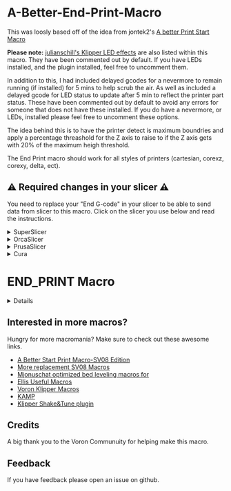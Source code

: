 # A-Better-End-Print-Macro

This was loosly based off of the idea from jontek2's [A better Print Start Macro](https://github.com/jontek2/A-better-print_start-macro)

<b>Please note:</b> [julianschill's Klipper LED effects](https://github.com/julianschill/klipper-led_effect) are also listed within this macro. They have been commented out by default. If you have LEDs installed, and the plugin installed, feel free to uncomment them. 

In addition to this, I had included delayed gcodes for a nevermore to remain running (if installed) for 5 mins to help scrub the air. As well as included a delayed gcode for LED status to update after 5 min to reflect the printer part status. 
These have been commented out by default to avoid any errors for someone that does not have these installed. If you do have a nevermore, or LEDs, installed please feel free to uncomment these options. 

The idea behind this is to have the printer detect is maximum boundries and apply a percentage threashold for the Z axis to raise to if the Z axis gets with 20% of the maximum heigh threshold. 

The End Print macro should work for all styles of printers (cartesian, corexz, corexy, delta, ect). 

## :warning: Required changes in your slicer :warning:
You need to replace your "End G-code" in your slicer to be able to send data from slicer to this macro. Click on the slicer you use below and read the instructions.

<details>
<summary>SuperSlicer</summary>
In Superslicer go to "Printer settings" -> "Custom g-code" -> "End G-code" and update it to:

```
END_PRINT
```
</details>
<details>
<summary>OrcaSlicer</summary>
In OrcaSlicer go to "Printer settings" -> "Machine End G-code" and update it to:

```
END_PRINT
```
</details>
<details>
<summary>PrusaSlicer</summary>

In PrusaSlicer go to "Printer settings" -> "Custom g-code" -> "End G-code" and update it to:

```
END_PRINT
```
</details>
<details>
<summary>Cura</summary>

In Cura go to "Settings" -> "Printer" -> "Manage printers" -> "Machine settings" -> "End G-code" and update it to:

```
END_PRINT
```
</details>

# END_PRINT Macro

<details>

```
[gcode_macro END_PRINT]
gcode:
  #Get Boundaries
  {% set max_x = printer.configfile.config["stepper_x"]["position_max"]|float %}
  {% set max_y = printer.configfile.config["stepper_y"]["position_max"]|float %}
  {% set max_z = printer.configfile.config["stepper_z"]["position_max"]|float %}
  {% set min_x = printer.configfile.config["stepper_x"]["position_endstop"]|float %}

  #Check end position to determine safe directions to move
  {% if printer.toolhead.position.x < (max_x - 20) %}
      {% set x_safe = 20.0 %}
    {% else %}
      {% set x_safe = -20.0 %}
    {% endif %}

  {% if printer.toolhead.position.y < (max_y - 20) %}
      {% set y_safe = 20.0 %}
    {% else %}
      {% set y_safe = -20.0 %}
    {% endif %}

  {% if printer.toolhead.position.z < (max_z - 2) %}
      {% set z_safe = 2.0 %}
    {% else %}
  {% set z_safe = max_z - printer.toolhead.position.z %}
    {% endif %}

  #Commence END_PRINT
#  STATUS_COOLING
  M400                                                           # wait for buffer to clear
  G92 E0                                                         # zero the extruder
  G1 E-4.0 F3600                                                 # retract
  G91                                                            # relative positioning
  G0 Z{z_safe} F3600                                             # move nozzle up
  M104 S0                                                        # turn off hotend
  M140 S0                                                        # turn off bed
  M106 S0                                                        # turn off fan
  M107                                                           # turn off part cooling fan
  G90                                                            # absolute positioning
  G1 X{min_x} Y{max_y} F2000                                     # move nozzle and present

  # Safe Z-drop if near maximum height (after parking)
  {% if printer.toolhead.position.z > (max_z - 20) %}
    G91                                                          # relative positioning
    G1 Z-10 F1200                                                # drop 10mm if near the top
    G90                                                          # back to absolute
  {% endif %}

#  SET_DISPLAY_TEXT MSG="Scrubbing air..."                       # Displays info
#  SET_PIN PIN=nevermore VALUE=0                                 # Turns off the nevermore
#  UPDATE_DELAYED_GCODE ID=turn_off_nevermore DURATION=300
  SET_DISPLAY_TEXT MSG="Print finished!!"                       # Displays info
#  STATUS_PART_READY
#  UPDATE_DELAYED_GCODE ID=set_ready_status DURATION=60
#  UPDATE_DELAYED_GCODE ID=reset_printer_status DURATION=30
#  M84                                                           # Disable motors  ##CURRENTLY DISABLED THIS TO ALLOW THE IDLE TIMEOUT TIMER DISABLE THE MOTORS - PLEASE MAKE SURE YOUR HAVE AN IDLE TIMEOUT TIMER SET - FLUIDD OR MAINSAIL HAVE THESE BY DEFAULT
```  
```
[delayed_gcode set_ready_status]
gcode:
  STATUS_READY
```
```
[delayed_gcode turn_off_nevermore]
gcode:
  SET_PIN PIN=nevermore VALUE=0                      # Turns off the nevermore
```

</details>

## Interested in more macros?

Hungry for more macromania? Make sure to check out these awesome links.

- [A Better Start Print Macro-SV08 Edition](https://github.com/ss1gohan13/A-better-print_start-macro-SV08)
- [More replacement SV08 Macros](https://github.com/ss1gohan13/SV08-Replacement-Macros)
- [Mjonuschat optimized bed leveling macros for](https://mjonuschat.github.io/voron-mods/docs/guides/optimized-bed-leveling-macros/)
- [Ellis Useful Macros](https://ellis3dp.com/Print-Tuning-Guide/articles/index_useful_macros.html)
- [Voron Klipper Macros](https://github.com/The-Conglomerate/Voron-Klipper-Common/)
- [KAMP](https://github.com/kyleisah/Klipper-Adaptive-Meshing-Purging)
- [Klipper Shake&Tune plugin](https://github.com/Frix-x/klippain-shaketune)


## Credits

A big thank you to the Voron Communuity for helping make this macro. 

## Feedback

If you have feedback please open an issue on github.
